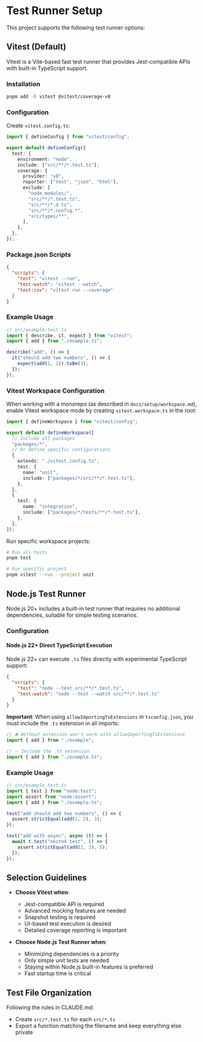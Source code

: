# Test Runner Setup

This project supports the following test runner options:

## Vitest (Default)

Vitest is a Vite-based fast test runner that provides Jest-compatible APIs with built-in TypeScript support.

### Installation

```bash
pnpm add -D vitest @vitest/coverage-v8
```

### Configuration

Create `vitest.config.ts`:

```typescript
import { defineConfig } from "vitest/config";

export default defineConfig({
  test: {
    environment: "node",
    include: ["src/**/*.test.ts"],
    coverage: {
      provider: "v8",
      reporter: ["text", "json", "html"],
      exclude: [
        "node_modules/",
        "src/**/*.test.ts",
        "src/**/*.d.ts",
        "src/**/*.config.*",
        "src/types/**",
      ],
    },
  },
});
```

### Package.json Scripts

```json
{
  "scripts": {
    "test": "vitest --run",
    "test:watch": "vitest --watch",
    "test:cov": "vitest run --coverage"
  }
}
```

### Example Usage

```typescript
// src/example.test.ts
import { describe, it, expect } from "vitest";
import { add } from "./example.ts";

describe("add", () => {
  it("should add two numbers", () => {
    expect(add(1, 2)).toBe(3);
  });
});
```

### Vitest Workspace Configuration

When working with a monorepo (as described in `docs/setup/workspace.md`), enable Vitest workspace mode by creating `vitest.workspace.ts` in the root:

```typescript
import { defineWorkspace } from "vitest/config";

export default defineWorkspace([
  // Include all packages
  "packages/*",
  // Or define specific configurations
  {
    extends: "./vitest.config.ts",
    test: {
      name: "unit",
      include: ["packages/*/src/**/*.test.ts"],
    },
  },
  {
    test: {
      name: "integration",
      include: ["packages/*/tests/**/*.test.ts"],
    },
  },
]);
```

Run specific workspace projects:

```bash
# Run all tests
pnpm test

# Run specific project
pnpm vitest --run --project unit
```

## Node.js Test Runner

Node.js 20+ includes a built-in test runner that requires no additional dependencies, suitable for simple testing scenarios.

### Configuration

#### Node.js 22+ Direct TypeScript Execution

Node.js 22+ can execute `.ts` files directly with experimental TypeScript support:

```json
{
  "scripts": {
    "test": "node --test src/**/*.test.ts",
    "test:watch": "node --test --watch src/**/*.test.ts"
  }
}
```

**Important**: When using `allowImportingTsExtensions` in `tsconfig.json`, you must include the `.ts` extension in all imports:

```typescript
// ❌ Without extension won't work with allowImportingTsExtensions
import { add } from "./example";

// ✅ Include the .ts extension
import { add } from "./example.ts";
```

### Example Usage

```typescript
// src/example.test.ts
import { test } from "node:test";
import assert from "node:assert";
import { add } from "./example.ts";

test("add should add two numbers", () => {
  assert.strictEqual(add(1, 2), 3);
});

test("add with async", async (t) => {
  await t.test("nested test", () => {
    assert.strictEqual(add(2, 3), 5);
  });
});
```

## Selection Guidelines

- **Choose Vitest when**:

  - Jest-compatible API is required
  - Advanced mocking features are needed
  - Snapshot testing is required
  - UI-based test execution is desired
  - Detailed coverage reporting is important

- **Choose Node.js Test Runner when**:
  - Minimizing dependencies is a priority
  - Only simple unit tests are needed
  - Staying within Node.js built-in features is preferred
  - Fast startup time is critical

## Test File Organization

Following the rules in CLAUDE.md:

- Create `src/*.test.ts` for each `src/*.ts`
- Export a function matching the filename and keep everything else private
